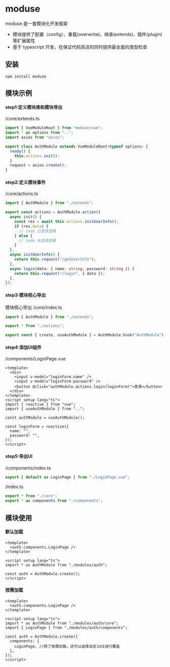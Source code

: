 # moduse

moduse 是一套模块化开发框架

- 模块提供了配置（config）、重载(overwrite)、继承(extends)、插件(plugin)等扩展属性
- 基于 typescript 开发，在保证代码简洁的同时提供最全面的类型检查

## 安装

```
npm install moduse
```

## 模块示例

#### step1:定义模块类和模块导出

/core/extends.ts

```ts
import { VueModuleRoot } from "moduse/vue";
import * as options from "..";
import axios from "axios";

export class AuthModule extends VueModuleRoot<typeof options> {
  ready() {
    this.actions.init();
  }
  request = axios.create();
}
```

#### step2:定义模块事件

/core/actions.ts

```ts
import { AuthModule } from "./extends";

export const actions = AuthModule.action({
  async init() {
    const res = await this.actions.initUserInfo();
    if (res.data) {
      // todo 已登录逻辑
    } else {
      // todo 未登录逻辑
    }
  },
  async initUserInfo() {
    return this.request("/getUserInfo");
  },
  async login(data: { name: string; password: string }) {
    return this.request("/login", { data });
  },
});
```

#### step3:模块核心导出

模块核心导出 /core/index.ts

```ts
import { AuthModule } from "./extends";

export * from "./actions";

export const { create, useAuthModule } = AuthModule.hook("AuthModule");
```

#### step4:添加UI组件

/components/LoginPage.vue

```vue
<template>
  <div>
    <input v-model="loginForm.name" />
    <input v-model="loginForm.password" />
    <button @click="authModule.actions.login(loginForm)">登录</button>
  </div>
</template>
<script setup lang="ts">
import { reactive } from "vue";
import { useAuthModule } from "..";

const authModule = useAuthModule();

const loginForm = reactive({
  name: "",
  password: "",
});
</script>
```

#### step5:导出UI

/components/index.ts

```ts
export { default as LoginPage } from "./LoginPage.vue";
```

/index.ts

```ts
export * from "./core";
export * as components from "./components";
```


## 模块使用

#### 默认加载

```vue
<template>
  <auth.components.LoginPage />
</template>

<script setup lang="ts">
import * as AuthModule from "./modules/auth";

const auth = AuthModule.create();
</script>
```

#### 按需加载

```vue
<template>
  <auth.components.LoginPage />
</template>

<script setup lang="ts">
import * as AuthModule from "./modules/auth/core";
import { LoginPage } from "./modules/auth/components";

const auth = AuthModule.create({
  components: {
    LoginPage, //除了按需加载，还可以选择自定义UI进行覆盖
  },
});
</script>
```